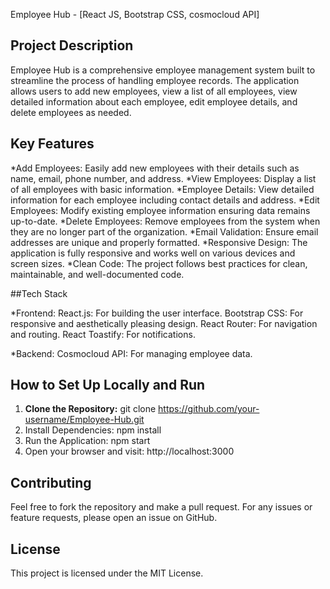 Employee Hub - [React JS, Bootstrap CSS, cosmocloud API]
## Project Description
Employee Hub is a comprehensive employee management system built to streamline the process of handling employee records. The application allows users to add new employees, view a list of all employees, view detailed information about each employee, edit employee details, and delete employees as needed.

## Key Features
*Add Employees: Easily add new employees with their details such as name, email, phone number, and address.
*View Employees: Display a list of all employees with basic information.
*Employee Details: View detailed information for each employee including contact details and address.
*Edit Employees: Modify existing employee information ensuring data remains up-to-date.
*Delete Employees: Remove employees from the system when they are no longer part of the organization.
*Email Validation: Ensure email addresses are unique and properly formatted.
*Responsive Design: The application is fully responsive and works well on various devices and screen sizes.
*Clean Code: The project follows best practices for clean, maintainable, and well-documented code.

##Tech Stack

*Frontend:
React.js: For building the user interface.
Bootstrap CSS: For responsive and aesthetically pleasing design.
React Router: For navigation and routing.
React Toastify: For notifications.

*Backend:
Cosmocloud API: For managing employee data.

## How to Set Up Locally and Run

1. **Clone the Repository:**
   git clone https://github.com/your-username/Employee-Hub.git
2. Install Dependencies:
   npm install
3. Run the Application:
   npm start
4. Open your browser and visit:
   http://localhost:3000

## Contributing
Feel free to fork the repository and make a pull request. For any issues or feature requests, please open an issue on GitHub.

## License
This project is licensed under the MIT License.
